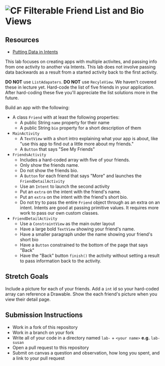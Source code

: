 # ![CF](http://i.imgur.com/7v5ASc8.png) Filterable Friend List and Bio Views

## Resources  
* [Putting Data in Intents](https://developer.android.com/guide/components/intents-filters.html)

This lab focuses on creating apps with multiple activites, and passing info
from one activity to another via Intents. This lab does not involve passing
data backwards as a result from a started activity back to the first activity.

**DO NOT** use `ListAdapaters`.  **DO NOT** use `RecyleView`. We haven't
covered these in lecture yet. Hard-code the list of five friends in your
application. After hard-coding these five you'll appreciate the list solutions
more in the future.

Build an app with the following:

* A class `Friend` with at least the following properties:
  * A public String `name` property for their name
  * A public String `bio` property for a short description of them
* `MainActivity`
  * A `TextView` with a short intro explaining what your app is about, like
    "use this app to find out a little more about my friends."
  * A `Button` that says "See My Friends"
* `FriendsActivity`
  * Includes a hard-coded array with five of your friends.
  * Only show the friends name.
  * Do not show the friends bio.
  * A `Button` for each friend that says "More" and launches the
    `FriendDetailActivity`
  * Use an `Intent` to launch the second activity
  * Put an `extra` on the intent with the friend's name.
  * Put an `extra` on the intent with the friend's short bio.
  * Do not try to pass the entire `Friend` object through as an extra on an
    intent. Intents are good at passing primitive values. It requires more work
    to pass our own custom classes.
* `FriendDetailActivity`
  * Use a `ConstraintView` as the main outer layout
  * Have a large bold `TextView` showing your friend's name.
  * Have a smaller paragraph under the name showing your friend's short bio
  * Have a `Button` constrained to the bottom of the page that says "Back"
  * Have the "Back" button `finish()` the activity without setting a result
    to pass information back to the activity.
  
## Stretch Goals
Include a picture for each of your friends. Add a `int` id so your hard-coded
array can reference a Drawable. Show the each friend's picture when you view
their detail page.

## Submission Instructions
* Work in a fork of this repository
* Work in a branch on your fork
* Write all of your code in a directory named `lab-` + `<your name>` **e.g.** `lab-susan`
* Open a pull request to this repository
* Submit on canvas a question and observation, how long you spent, and a link to
  your pull request

